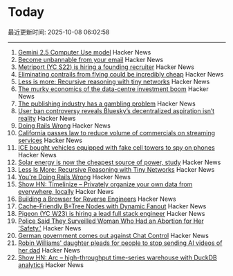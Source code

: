 # Today

最近更新时间: 2025-10-08 06:02:58

--- 
1. [Gemini 2.5 Computer Use model](https://blog.google/technology/google-deepmind/gemini-computer-use-model/) Hacker News
2. [Become unbannable from your email](https://karboosx.net/post/PJOveGVa/become-unbannable-from-your-emailgmail) Hacker News
3. [Metriport (YC S22) is hiring a founding recruiter](https://www.ycombinator.com/companies/metriport/jobs/uq6CuhA-founding-recruiter) Hacker News
4. [Eliminating contrails from flying could be incredibly cheap](https://www.sustainabilitybynumbers.com/p/eliminating-contrails) Hacker News
5. [Less is more: Recursive reasoning with tiny networks](https://alexiajm.github.io/2025/09/29/tiny_recursive_models.html) Hacker News
6. [The murky economics of the data-centre investment boom](https://www.economist.com/business/2025/09/30/the-murky-economics-of-the-data-centre-investment-boom) Hacker News
7. [The publishing industry has a gambling problem](https://thewalrus.ca/the-publishing-industry-has-a-gambling-problem/) Hacker News
8. [User ban controversy reveals Bluesky’s decentralized aspiration isn’t reality](https://plus.flux.community/p/banning-controversy-reveals-blueskys) Hacker News
9. [Doing Rails Wrong](https://www.bananacurvingmachine.com/articles/you-re-doing-rails-wrong) Hacker News
10. [California passes law to reduce volume of commercials on streaming services](https://www.gov.ca.gov/2025/10/06/no-more-loud-commercials-governor-newsom-signs-sb-576/) Hacker News
11. [ICE bought vehicles equipped with fake cell towers to spy on phones](https://techcrunch.com/2025/10/07/ice-bought-vehicles-equipped-with-fake-cell-towers-to-spy-on-phones/) Hacker News
12. [Solar energy is now the cheapest source of power, study](https://www.surrey.ac.uk/news/solar-energy-now-worlds-cheapest-source-power-surrey-study-finds) Hacker News
13. [Less Is More: Recursive Reasoning with Tiny Networks](https://arxiv.org/abs/2510.04871) Hacker News
14. [You're Doing Rails Wrong](https://www.bananacurvingmachine.com/articles/you-re-doing-rails-wrong) Hacker News
15. [Show HN: Timelinize – Privately organize your own data from everywhere, locally](https://timelinize.com) Hacker News
16. [Building a Browser for Reverse Engineers](https://nullpt.rs/reverse-engineering-browser) Hacker News
17. [Cache-Friendly B+Tree Nodes with Dynamic Fanout](https://jacobsherin.com/posts/2025-08-18-bplustree-struct-hack/) Hacker News
18. [Pigeon (YC W23) is hiring a lead full stack engineer](https://www.ycombinator.com/companies/pigeon/jobs/sjuJOg3-lead-full-stack-software-engineer-remote-us) Hacker News
19. [Police Said They Surveilled Woman Who Had an Abortion for Her 'Safety.'](https://www.404media.co/police-said-they-surveilled-woman-who-had-an-abortion-for-her-safety-court-records-show-they-considered-charging-her-with-a-crime/) Hacker News
20. [German government comes out against Chat Control](https://xcancel.com/paddi_hansen/status/1975595307800142205) Hacker News
21. [Robin Williams' daughter pleads for people to stop sending AI videos of her dad](https://www.bbc.co.uk/news/articles/c0r0erqk18jo) Hacker News
22. [Show HN: Arc – high-throughput time-series warehouse with DuckDB analytics](https://github.com/Basekick-Labs/arc) Hacker News
